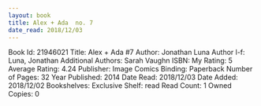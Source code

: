 ```yaml
---
layout: book
title: Alex + Ada  no. 7
date_read: 2018/12/03
---
```


Book Id: 21946021
Title: Alex + Ada #7
Author: Jonathan Luna
Author l-f: Luna, Jonathan
Additional Authors: Sarah Vaughn
ISBN: 
My Rating: 5
Average Rating: 4.24
Publisher: Image Comics
Binding: Paperback
Number of Pages: 32
Year Published: 2014
Date Read: 2018/12/03
Date Added: 2018/12/02
Bookshelves: 
Exclusive Shelf: read
Read Count: 1
Owned Copies: 0

